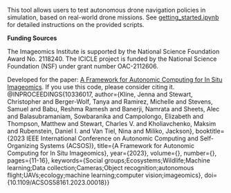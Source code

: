 This tool allows users to test autonomous drone navigation policies in simulation,
based on real-world drone missions. 
See [getting_started.ipynb](https://github.com/jennamk14/autonomous_drone_simulator/blob/master/getting_started.ipynb) for detailed instructions on the provided scripts.

**Funding Sources**

The Imageomics Institute is supported by the National Science Foundation Award No. 2118240. The ICICLE project is funded by the National Science Foundation (NSF) under grant number OAC-2112606.

Developed for the paper: [A Framework for Autonomic Computing for In Situ Imageomics](https://ieeexplore.ieee.org/abstract/document/10336017). If you use this code, please consider citing it.
@INPROCEEDINGS{10336017,
  author={Kline, Jenna and Stewart, Christopher and Berger-Wolf, Tanya and Ramirez, Michelle and Stevens, Samuel and Babu, Reshma Ramesh and Banerji, Namrata and Sheets, Alec and Balasubramaniam, Sowbaranika and Campolongo, Elizabeth and Thompson, Matthew and Stewart, Charles V. and Kholiavchenko, Maksim and Rubenstein, Daniel I. and Van Tiel, Nina and Miliko, Jackson},
  booktitle={2023 IEEE International Conference on Autonomic Computing and Self-Organizing Systems (ACSOS)}, 
  title={A Framework for Autonomic Computing for In Situ Imageomics}, 
  year={2023},
  volume={},
  number={},
  pages={11-16},
  keywords={Social groups;Ecosystems;Wildlife;Machine learning;Data collection;Cameras;Object recognition;autonomous flight;UAVs;ecology;machine learning;computer vision;imageomics},
  doi={10.1109/ACSOS58161.2023.00018}}

